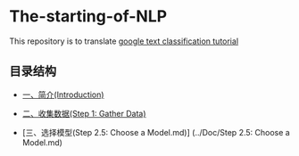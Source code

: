 # The-starting-of-NLP

This repository is to translate [google text classification tutorial](https://developers.google.com/machine-learning/guides/text-classification/)

## 目录结构

* [一、简介(Introduction)](../Doc/Introduction.md)

* [二、收集数据(Step 1: Gather Data)](../Doc/Gather_Data.md)

* [三、选择模型(Step 2.5: Choose a Model.md)] (../Doc/Step 2.5: Choose a Model.md)
